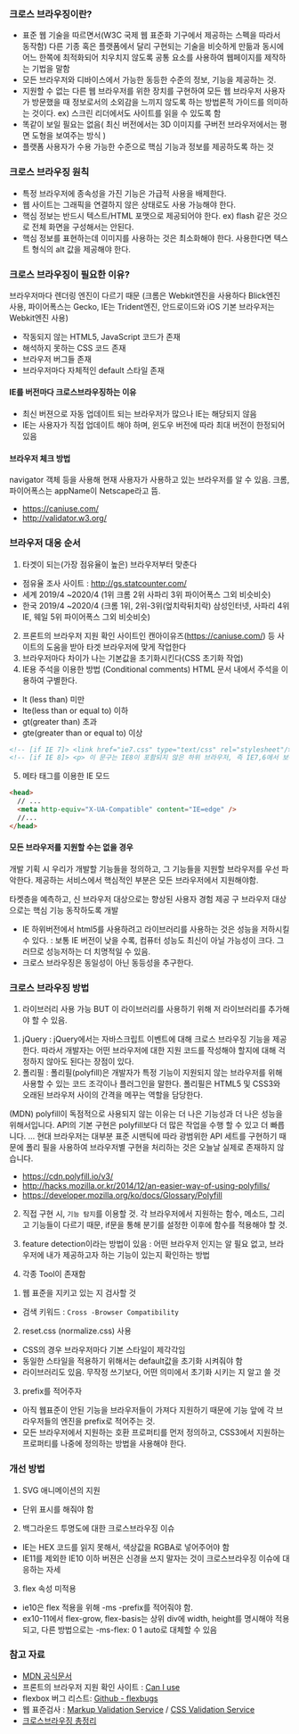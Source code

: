### 크로스 브라우징이란?

- 표준 웹 기술을 따르면서(W3C 국제 웹 표준화 기구에서 제공하는 스펙을 따라서 동작함) 다른 기종 혹은 플랫폼에서 달리 구현되는 기술을 비슷하게 만듦과 동시에 어느 한쪽에 최적화되어 치우치지 않도록 공통 요소를 사용하여 웹페이지를 제작하는 기법을 말함
- 모든 브라우저와 디바이스에서 가능한 동등한 수준의 정보, 기능을 제공하는 것.
- 지원할 수 없는 다른 웹 브라우저를 위한 장치를 구현하여 모든 웹 브라우저 사용자가 방문했을 때 정보로서의 소외감을 느끼지 않도록 하는 방법론적 가이드를 의미하는 것이다.
  ex) 스크린 리더에서도 사이트를 읽을 수 있도록 함
- 똑같이 보일 필요는 없음( 최신 버전에서는 3D 이미지를 구버전 브라우저에서는 평면 도형을 보여주는 방식 )
- 플랫폼 사용자가 수용 가능한 수준으로 핵심 기능과 정보를 제공하도록 하는 것

### 크로스 브라우징 원칙

- 특정 브라우저에 종속성을 가진 기능은 가급적 사용을 배제한다.
- 웹 사이트는 그래픽을 연결하지 않은 상태로도 사용 가능해야 한다.
- 핵심 정보는 반드시 텍스트/HTML 포맷으로 제공되어야 한다. ex) flash 같은 것으로 전체 화면을 구성해서는 안된다.
- 핵심 정보를 표현하는데 이미지를 사용하는 것은 최소화해야 한다. 사용한다면 텍스트 형식의 alt 값을 제공해야 한다.

### 크로스 브라우징이 필요한 이유?

브라우저마다 렌더링 엔진이 다르기 때문
(크롬은 Webkit엔진을 사용하다 Blick엔진 사용, 파이어폭스는 Gecko, IE는 Trident엔진, 안드로이드와 iOS 기본 브라우저는 Webkit엔진 사용)

- 작동되지 않는 HTML5, JavaScript 코드가 존재
- 해석하지 못하는 CSS 코드 존재
- 브라우저 버그들 존재
- 브라우저마다 자체적인 default 스타일 존재

#### IE를 버전마다 크로스브라우징하는 이유

- 최신 버젼으로 자동 업데이트 되는 브라우저가 많으나 IE는 해당되지 않음
- IE는 사용자가 직접 업데이트 해야 하며, 윈도우 버전에 따라 최대 버전이 한정되어 있음

#### 브라우저 체크 방법

navigator 객체 등을 사용해 현재 사용자가 사용하고 있는 브라우저를 알 수 있음. 크롬, 파이어폭스는 appName이 Netscape라고 뜸.

- https://caniuse.com/
- http://validator.w3.org/

### 브라우저 대응 순서

1. 타겟이 되는(가장 점유율이 높은) 브라우저부터 맞춘다

- 점유율 조사 사이트 : http://gs.statcounter.com/
- 세계 2019/4 ~2020/4
  (1위 크롬 2위 사파리 3위 파이어폭스 그외 비슷비슷)
- 한국 2019/4 ~2020/4
  (크롬 1위, 2위-3위(엎치락뒤치락) 삼성인터넷, 사파리 4위 IE, 웨일 5위 파이어폭스 그외 비슷비슷)

2. 프론트의 브라우저 지원 확인 사이트인 캔아이유즈(https://caniuse.com/) 등 사이트의 도움을 받아 타겟 브라우저에 맞게 작업한다
3. 브라우저마다 차이가 나는 기본값을 초기화시킨다(CSS 초기화 작업)
4. IE용 주석을 이용한 방법 (Conditional comments)
   HTML 문서 내에서 주석을 이용하여 구별한다.

- lt (less than) 미만
- lte(less than or equal to) 이하
- gt(greater than) 초과
- gte(greater than or equal to) 이상

```html
<!-- [if IE 7]> <link href="ie7.css" type="text/css" rel="stylesheet"/> <![endif]-->
<!-- [if IE 8]> <p> 이 문구는 IE8이 포함되지 않은 하위 브라우저, 즉 IE7,6에서 보여지게 됩니다.</p> <![endif]-->
```

5. 메타 태그를 이용한 IE 모드

```html
<head>
  // ...
  <meta http-equiv="X-UA-Compatible" content="IE=edge" />
  //...
</head>
```

#### 모든 브라우저를 지원할 수는 없을 경우

개발 기획 시 우리가 개발할 기능들을 정의하고, 그 기능들을 지원할 브라우저를 우선 파악한다.
제공하는 서비스에서 핵심적인 부분은 모든 브라우저에서 지원해야함.

타켓층을 예측하고,
신 브라우저 대상으로는 향상된 사용자 경험 제공
구 브라우저 대상으로는 핵심 기능 동작하도록 개발

- IE 하위버전에서 html5를 사용하려고 라이브러리를 사용하는 것은 성능을 저하시킬수 있다.
  : 보통 IE 버전이 낮을 수록, 컴퓨터 성능도 최신이 아닐 가능성이 크다. 그러므로 성능저하는 더 치명적일 수 있음.
- 크로스 브라우징은 동일성이 아닌 동등성을 추구한다.

### 크로스 브라우징 방법

1. 라이브러리 사용 가능
   BUT 이 라이브러리를 사용하기 위해 저 라이브러리를 추가해야 할 수 있음.

1) jQuery
   : jQuery에서는 자바스크립트 이벤트에 대해 크로스 브라우징 기능을 제공한다. 따라서 개발자는 어떤 브라우저에 대한 지원 코드를 작성해야 할지에 대해 걱정하지 않아도 된다는 장점이 있다.
2) 폴리필
   : 폴리필(polyfill)은 개발자가 특정 기능이 지원되지 않는 브라우저를 위해 사용할 수 있는 코드 조각이나 플러그인을 말한다. 폴리필은 HTML5 및 CSS3와 오래된 브라우저 사이의 간격을 메꾸는 역할을 담당한다.

(MDN) polyfill이 독점적으로 사용되지 않는 이유는 더 나은 기능성과 더 나은 성능을 위해서입니다. API의 기본 구현은 polyfill보다 더 많은 작업을 수행 할 수 있고 더 빠릅니다. ... 현대 브라우저는 대부분 표준 시맨틱에 따라 광범위한 API 세트를 구현하기 때문에 폴리 필을 사용하여 브라우저별 구현을 처리하는 것은 오늘날 실제로 존재하지 않습니다.

- https://cdn.polyfill.io/v3/
- http://hacks.mozilla.or.kr/2014/12/an-easier-way-of-using-polyfills/
- https://developer.mozilla.org/ko/docs/Glossary/Polyfill

2. 직접 구현 시, `기능 탐지`를 이용할 것.
   각 브라우저에서 지원하는 함수, 메소드, 그리고 기능들이 다르기 때문, if문을 통해 분기를 설정한 이후에 함수를 적용해야 할 것.
3. feature detection이라는 방법이 있음
   : 어떤 브라우저 인지는 알 필요 없고, 브라우저에 내가 제공하고자 하는 기능이 있는지 확인하는 방법

4. 각종 Tool이 존재함

1) 웹 표준을 지키고 있는 지 검사할 것

- 검색 키워드 : `Cross -Browser Compatibility`

2. reset.css (normalize.css) 사용

- CSS의 경우 브라우저마다 기본 스타일이 제각각임
- 동일한 스타일을 적용하기 위해서는 default값을 초기화 시켜줘야 함
- 라이브러리도 있음. 무작정 쓰기보다, 어떤 의미에서 초기화 시키는 지 알고 쓸 것

3. prefix를 적어주자

- 아직 웹표준이 안된 기능을 브라우저들이 가져다 지원하기 때문에 기능 앞에 각 브라우저들의 엔진을 prefix로 적어주는 것.
- 모든 브라우저에서 지원하는 호환 프로퍼티를 먼저 정의하고, CSS3에서 지원하는 프로퍼티를 나중에 정의하는 방법을 사용해야 한다.

### 개선 방법

1. SVG 애니메이션의 지원

- 단위 표시를 해줘야 함

2. 백그라운드 투명도에 대한 크로스브라우징 이슈

- IE는 HEX 코드를 읽지 못해서, 색상값을 RGBA로 넣어주어야 함
- IE11를 제외한 IE10 이하 버젼은 신경을 쓰지 말자는 것이 크로스브라우징 이슈에 대응하는 자세

3. flex 속성 미적용

- ie10은 flex 적용을 위해 -ms -prefix를 적어줘야 함.
- ex10-11에서 flex-grow, flex-basis는 상위 div에 width, height를 명시해야 적용되고, 다른 방법으로는 -ms-flex: 0 1 auto로 대체할 수 있음

### 참고 자료

- [MDN 공식문서](https://developer.mozilla.org/en-US/docs/Learn/Tools_and_testing/Cross_browser_testing/HTML_and_CSS)
- 프론트의 브라우저 지원 확인 사이트 : [Can I use](https://caniuse.com/)
- flexbox 버그 리스트: [Github - flexbugs](https://github.com/philipwalton/flexbugs)
- 웹 표준검사 : [Markup Validation Service](http://validator.w3.org/) / [CSS Validation Service](https://jigsaw.w3.org/css-validator/)
- [크로스브라우징 총정리](https://hackya.com/kr/%ED%81%AC%EB%A1%9C%EC%8A%A4-%EB%B8%8C%EB%9D%BC%EC%9A%B0%EC%A7%95-%EC%B4%9D%EC%A0%95%EB%A6%AC/)
